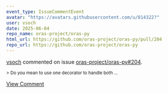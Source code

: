 ```yaml
---
event_type: IssueCommentEvent
avatar: "https://avatars.githubusercontent.com/u/814322?"
user: vsoch
date: 2025-06-04
repo_name: oras-project/oras-py
html_url: https://github.com/oras-project/oras-py/pull/204
repo_url: https://github.com/oras-project/oras-py
---
```


<a href='https://github.com/vsoch' target='_blank'>vsoch</a> commented on issue <a href='https://github.com/oras-project/oras-py/pull/204' target='_blank'>oras-project/oras-py#204</a>.

<small>> Do you mean to use one decorator to handle both...</small>

<a href='https://github.com/oras-project/oras-py/pull/204' target='_blank'>View Comment</a>